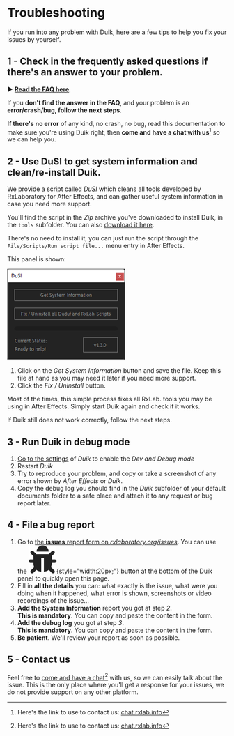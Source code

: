 # Troubleshooting

If you run into any problem with Duik, here are a few tips to help you fix your issues by yourself.

## 1 - Check in the frequently asked questions if there's an answer to your problem.

► [**Read the FAQ here**](../faq.md).

If you **don't find the answer in the FAQ**, and your problem is an **error/crash/bug, follow the next steps**.

**If there's no error** of any kind, no crash, no bug, read this documentation to make sure you're using Duik right, then **come and [have a chat with us](http://chat.rxlab.info)**[^1] so we can help you.

## 2 - Use DuSI to get system information and clean/re-install Duik.

We provide a script called [*DuSI*](https://rxlaboratory.org/tools/dusi/) which cleans all tools developed by RxLaboratory for After Effects, and can gather useful system information in case you need more support.

You'll find the script in the *Zip* archive you've downloaded to install Duik, in the `tools` subfolder. You can also [download it here](https://rxlaboratory.org/tools/dusi/).

There's no need to install it, you can just run the script through the `File/Scripts/Run script file...` menu entry in After Effects.

This panel is shown:

![](../img/dusi/dusi.png)

1. Click on the *Get System Information* button and save the file. Keep this file at hand as you may need it later if you need more support.
2. Click the *Fix / Uninstall* button.

Most of the times, this simple process fixes all RxLab. tools you may be using in After Effects. Simply start Duik again and check if it works.

If Duik still does not work correctly, follow the next steps.

## 3 - Run Duik in debug mode

1. [Go to the settings](../guide/settings.md) of *Duik* to enable the *Dev and Debug mode*
2. Restart *Duik*
3. Try to reproduce your problem, and copy or take a screenshot of any error shown by *After Effects* or *Duik*.
4. Copy the debug log you should find in the *Duik* subfolder of your default documents folder to a safe place and attach it to any request or bug report later.

## 4 - File a bug report

1. Go to [the **issues** report form on *rxlaboratory.org/issues*](https://rxlaboratory.org/issues). You can use the ![](../img/duik/icons/bug.svg){style="width:20px;"} button at the bottom of the Duik panel to quickly open this page.
2. Fill in **all the details** you can: what exactly is the issue, what were you doing when it happened, what error is shown, screenshots or video recordings of the issue...
3. **Add the System Information** report you got at step *2*.  
**This is mandatory**. You can copy and paste the content in the form.
4. **Add the debug log** you got at step *3*.  
**This is mandatory**. You can copy and paste the content in the form.
6. **Be patient**. We'll review your report as soon as possible.

## 5 - Contact us

Feel free to [come and have a chat](http://chat.rxlab.info)[^1] with us, so we can easily talk about the issue. This is the only place where you'll get a response for your issues, we do not provide support on any other platform.

[^1]: Here's the link to use to contact us: [chat.rxlab.info](http://chat.rxlab.info)